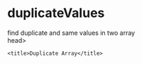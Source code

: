 # duplicateValues
find duplicate and same values in two array  
head>
    
    <title>Duplicate Array</title>
</head>
<body>
    <script>
   var fullWordList = ['1', '2', '3', '4', '5'];
var wordsToRemove = ['1', '2', '3'];

var duplicates = [];
var sameValues = [];

 //Find duplicates and same values
for (var i = 0; i < fullWordList.length; i++) {
  var word = fullWordList[i];
  
  if (wordsToRemove.includes(word)) {
    sameValues.push(word);
    
    // Check for duplicates
    if (fullWordList.indexOf(word, i + 1) !== -1) {
      duplicates.push(word);
    }
  }
}

console.log("Duplicates:", duplicates); // Output: ['1', '2', '3']
console.log("Same Values:", sameValues); // Output: ['1', '2', '3']

</script>
    
</body>
</html>
